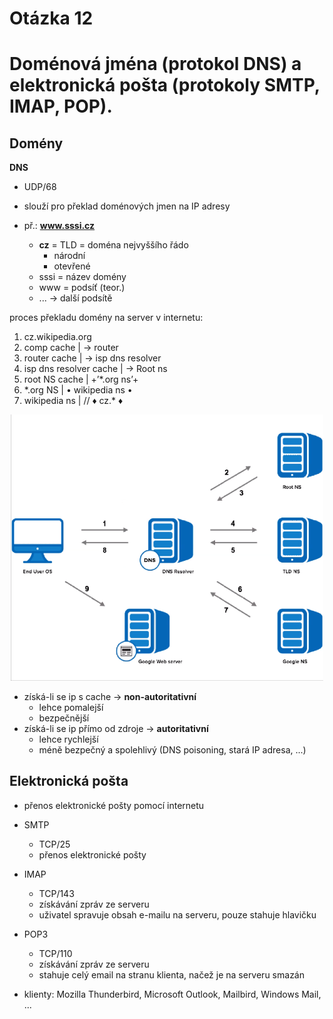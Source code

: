 # Otázka 12

# Doménová jména (protokol DNS) a elektronická pošta (protokoly SMTP, IMAP, POP).

## Domény

**DNS**
- UDP/68
- slouží pro překlad doménových jmen na IP adresy

- př.: **www.sssi.cz**
	- **cz** = TLD = doména nejvyššího řádo
		- národní
		- otevřené
	- sssi   = název domény
	- www    = podsíť (teor.)
	- ...  -> další podsítě

proces překladu domény na server v internetu:
1. cz.wikipedia.org
1. comp   cache 			| → router
1. router cache			| → isp dns resolver
1. isp dns resolver cache	| → Root ns
1. root NS cache		| +’*.org ns’+
1. *.org NS 			| • wikipedia ns •
1. wikipedia ns 			| // ♦ cz.* ♦

<center>
<img width=500 src="./img/dns1.png">
</center>

- získá-li se ip s cache -> **non-autoritativní**
	- lehce pomalejší
	- bezpečnější
- získá-li se ip přímo od zdroje -> **autoritativní**
	- lehce rychlejší
	- méně bezpečný a spolehlivý (DNS poisoning, stará IP adresa, ...)


## Elektronická pošta
- přenos elektronické pošty pomocí internetu

- SMTP
	- TCP/25
	- přenos elektronické pošty

- IMAP
	- TCP/143
	- získávání zpráv ze serveru
	- uživatel spravuje obsah e-mailu na serveru, pouze stahuje hlavičku

- POP3
	- TCP/110
	- získávání zpráv ze serveru
	- stahuje celý email na stranu klienta, načež je na serveru smazán

- klienty: Mozilla Thunderbird, Microsoft Outlook, Mailbird, Windows Mail, ...

